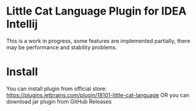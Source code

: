 # Little Cat Language Plugin for IDEA Intellij

This is a work in progress, some features are implemented partially, there may be performance and stability problems.

# Install
You can install plugin from official store: https://plugins.jetbrains.com/plugin/18101-little-cat-language
OR you can download jar plugin from GitHub Releases
